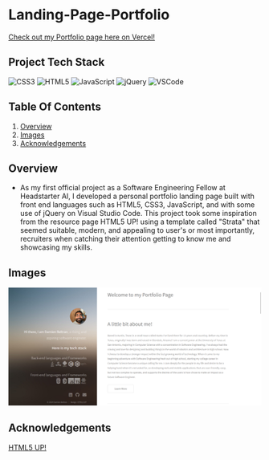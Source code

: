 # Landing-Page-Portfolio
[Check out my Portfolio page here on Vercel!](https://landing-page-portfolio-teal.vercel.app/)

## Project Tech Stack
![CSS3](https://img.shields.io/badge/CSS3-1572B6?style=for-the-badge&logo=css3&logoColor=white)
![HTML5](https://img.shields.io/badge/HTML5-E34F26?style=for-the-badge&logo=html5&logoColor=white)
![JavaScript](https://img.shields.io/badge/JavaScript-323330?style=for-the-badge&logo=javascript&logoColor=F7DF1E)
![jQuery](https://img.shields.io/badge/jQuery-0769AD?style=for-the-badge&logo=jquery&logoColor=white)
![VSCode](https://img.shields.io/badge/VSCode-0078D4?style=for-the-badge&logo=visual%20studio%20code&logoColor=white)

## Table Of Contents
1. [Overview](Overview)
3. [Images](Images)
4. [Acknowledgements](Acknowledgements)


## Overview
- As my first official project as a Software Engineering Fellow at Headstarter AI, I developed a personal portfolio landing page built with front end
languages such as HTML5, CSS3, JavaScript, and with some use of jQuery on Visual Studio Code. This project took some inspiration from the resource page HTML5 UP! using
a template called "Strata" that seemed suitable, modern, and appealing to user's or most importantly, recruiters when catching their attention getting to know me and showcasing my skills.

## Images
<img src="Landing Page.png" width=800>

## Acknowledgements
[HTML5 UP!](https://html5up.net/)

